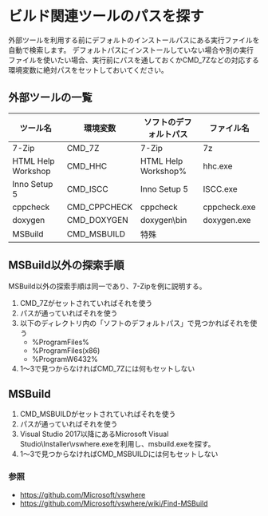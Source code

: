 ﻿# ビルド関連ツールのパスを探す
外部ツールを利用する前にデフォルトのインストールパスにある実行ファイルを自動で検索します。
デフォルトパスにインストールしていない場合や別の実行ファイルを使いたい場合、実行前にパスを通しておくかCMD_7Zなどの対応する環境変数に絶対パスをセットしておいてください。

## 外部ツールの一覧
|      ツール名      |   環境変数   | ソフトのデフォルトパス |  ファイル名  |
| ------------------ | ------------ | ---------------------- | ------------ |
| 7-Zip              | CMD_7Z       | 7-Zip                  | 7z           |
| HTML Help Workshop | CMD_HHC      | HTML Help Workshop%    | hhc.exe      |
| Inno Setup 5       | CMD_ISCC     | Inno Setup 5           | ISCC.exe     |
| cppcheck           | CMD_CPPCHECK | cppcheck               | cppcheck.exe |
| doxygen            | CMD_DOXYGEN  | doxygen\bin            | doxygen.exe  |
| MSBuild            | CMD_MSBUILD  | 特殊                   |              |

## MSBuild以外の探索手順
MSBuild以外の探索手順は同一であり、7-Zipを例に説明する。

1. CMD_7Zがセットされていればそれを使う
2. パスが通っていればそれを使う
3. 以下のディレクトリ内の「ソフトのデフォルトパス」で見つかればそれを使う
    * %ProgramFiles%
    * %ProgramFiles(x86)
    * %ProgramW6432%
4. 1～3で見つからなければCMD_7Zには何もセットしない

## MSBuild
1. CMD_MSBUILDがセットされていればそれを使う
2. パスが通っていればそれを使う
3. Visual Studio 2017以降にあるMicrosoft Visual Studio\Installer\vswhere.exeを利用し、msbuild.exeを探す。
4. 1～3で見つからなければCMD_MSBUILDには何もセットしない


### 参照
* https://github.com/Microsoft/vswhere
* https://github.com/Microsoft/vswhere/wiki/Find-MSBuild
